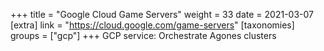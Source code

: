 +++
title = "Google Cloud Game Servers"
weight = 33
date = 2021-03-07
[extra]
link = "https://cloud.google.com/game-servers"
[taxonomies]
groups = ["gcp"]
+++
GCP service: Orchestrate Agones clusters

